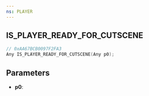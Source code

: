 ```yaml
---
ns: PLAYER
---
```

## IS_PLAYER_READY_FOR_CUTSCENE

```c
// 0xAA67BCB0097F2FA3
Any IS_PLAYER_READY_FOR_CUTSCENE(Any p0);
```

## Parameters
* **p0**:
